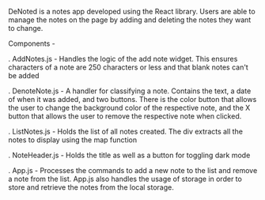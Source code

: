 DeNoted is a notes app developed using the React library. Users are able to manage the notes on the page by adding and deleting the notes they want to change.

Components -

. AddNotes.js - Handles the logic of the add note widget. This ensures characters of a note are 250 characters or less and that blank notes can't be added

. DenoteNote.js - A handler for classifying a note. Contains the text, a date of when it was added, and two buttons. There is the color button that allows the user to change the background color of the respective note, and the X button that allows the user to remove the respective note when clicked.

. ListNotes.js - Holds the list of all notes created. The div extracts all the notes to display using the map function

. NoteHeader.js - Holds the title as well as a button for toggling dark mode

. App.js - Processes the commands to add a new note to the list and remove a note from the list. App.js also handles the usage of storage in order to store and retrieve the notes from the local storage.

